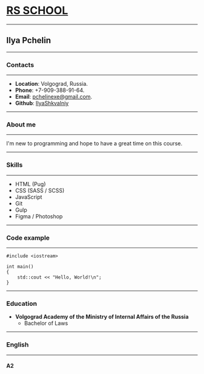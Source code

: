 # [RS SCHOOL](https://rs.school/ "RS SCHOOL")
***

## Ilya Pchelin
***

### Contacts
***

* **Location**: Volgograd, Russia.  
* **Phone**: +7-909-388-91-64.  
* **Email**: pchelinexe@gmail.com.  
* **Github**: [IlyaShkvalniy](https://github.com/IlyaShkvalniy "gihub")  

***


### About me
***
I'm new to programming and hope to have a great time on this course.  

***

### Skills  

***

* HTML (Pug)
* CSS (SASS / SCSS)
* JavaScript
* Git
* Gulp
* Figma / Photoshop

***

### Code example  

***
```
#include <iostream>

int main()
{
    std::cout << "Hello, World!\n";
}
```

***

### Education

* **Volgograd Academy of the Ministry of Internal Affairs of the Russia**
	* Bachelor of Laws  
	
***

### English
***
#### A2
